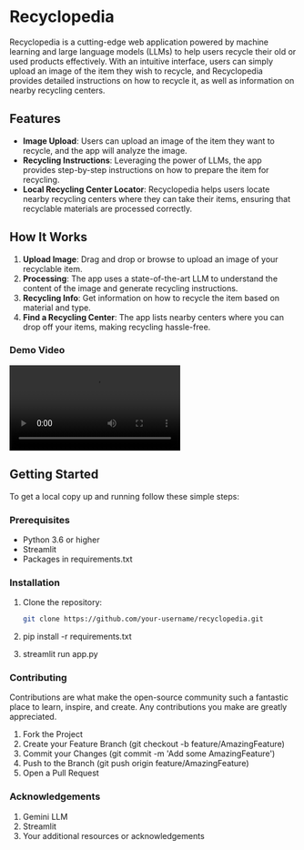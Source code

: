 # Recyclopedia

Recyclopedia is a cutting-edge web application powered by machine learning and large language models (LLMs) to help users recycle their old or used products effectively. With an intuitive interface, users can simply upload an image of the item they wish to recycle, and Recyclopedia provides detailed instructions on how to recycle it, as well as information on nearby recycling centers.

## Features

- **Image Upload**: Users can upload an image of the item they want to recycle, and the app will analyze the image.
- **Recycling Instructions**: Leveraging the power of LLMs, the app provides step-by-step instructions on how to prepare the item for recycling.
- **Local Recycling Center Locator**: Recyclopedia helps users locate nearby recycling centers where they can take their items, ensuring that recyclable materials are processed correctly.

## How It Works

1. **Upload Image**: Drag and drop or browse to upload an image of your recyclable item.
2. **Processing**: The app uses a state-of-the-art LLM to understand the content of the image and generate recycling instructions.
3. **Recycling Info**: Get information on how to recycle the item based on material and type.
4. **Find a Recycling Center**: The app lists nearby centers where you can drop off your items, making recycling hassle-free.

### Demo Video

![Demo Video](/asset/demo.mp4 "Demo Video")

## Getting Started

To get a local copy up and running follow these simple steps:

### Prerequisites

- Python 3.6 or higher
- Streamlit
- Packages in requirements.txt

### Installation

1. Clone the repository:
   ```sh
   git clone https://github.com/your-username/recyclopedia.git

2. pip install -r requirements.txt

3. streamlit run app.py

### Contributing

Contributions are what make the open-source community such a fantastic place to learn, inspire, and create. Any contributions you make are greatly appreciated.

1. Fork the Project
2. Create your Feature Branch (git checkout -b feature/AmazingFeature)
3. Commit your Changes (git commit -m 'Add some AmazingFeature')
4. Push to the Branch (git push origin feature/AmazingFeature)
5. Open a Pull Request

### Acknowledgements
1. Gemini LLM
2. Streamlit
3. Your additional resources or acknowledgements

